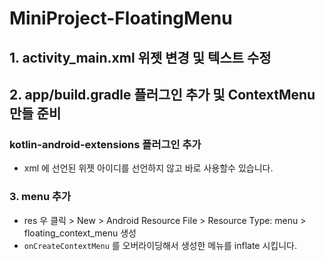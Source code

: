 # MiniProject-FloatingMenu

## 1. activity_main.xml 위젯 변경 및 텍스트 수정

## 2. app/build.gradle 플러그인 추가 및 ContextMenu 만들 준비

### kotlin-android-extensions 플러그인 추가
- xml 에 선언된 위젯 아이디를 선언하지 않고 바로 사용할수 있습니다.

### 3. menu 추가
- res 우 클릭 > New > Android Resource File > Resource Type: menu > floating_context_menu 생성
- `onCreateContextMenu` 를 오버라이딩해서 생성한 메뉴를 inflate 시킵니다.